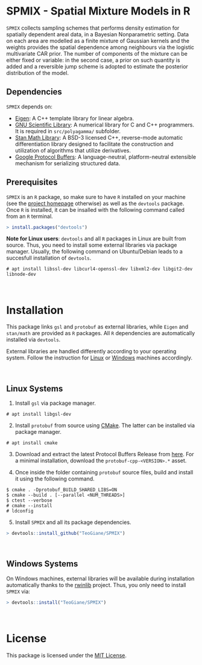 # SPMIX - Spatial Mixture Models in R

<code>SPMIX</code> collects sampling schemes that performs density estimation for spatially dependent areal data, in a Bayesian Nonparametric setting. Data on each area are modelled as a finite mixture of Gaussian kernels and the weights provides the spatial dependence among neighbours via the logistic multivariate CAR prior. The number of components of the mixture can be either fixed or variable: in the second case, a prior on such quantity is added and a reversible jump scheme is adopted to estimate the posterior distribution of the model.

## Dependencies
<code>SPMIX</code> depends on:

- [Eigen](http://eigen.tuxfamily.org/index.php?title=Main_Page): A C++ template library for linear algebra.
- [GNU Scientific Library](https://www.gnu.org/software/gsl/): A numerical library for C and C++ programmers. It is required in <code>src/polyagamma/</code> subfolder.
- [Stan Math Library](https://mc-stan.org/math/): A BSD-3 licensed C++, reverse-mode automatic differentiation library designed to facilitate the construction and utilization of algorithms that utilize derivatives.
- [Google Protocol Buffers](https://developers.google.com/protocol-buffers): A language-neutral, platform-neutral extensible mechanism for serializing structured data.

## Prerequisites
<code>SPMIX</code> is an <code>R</code> package, so make sure to have <code>R</code> installed on your machine (see the [project homepage](https://www.r-project.org/) otherwise) as well as the 
<code>devtools</code> package. Once <code>R</code> is installed, it can be insalled with the following command called from an <code>R</code> terminal.
```R
> install.packages("devtools")
```

**Note for Linux users**: <code>devtools</code> and all <code>R</code> packages in Linux are built from source. Thus, you need to install some external libraries via package manager. Usually, the following command on Ubuntu/Debian leads to a succesfull installation of <code>devtools</code>.

```shell
# apt install libssl-dev libcurl4-openssl-dev libxml2-dev libgit2-dev libnode-dev
```

<br>

# Installation

This package links <code>gsl</code> and <code>protobuf</code> as external libraries, while <code>Eigen</code> and <code>stan/math</code> are provided as <code>R</code> packages. All <code>R</code> dependencies are automatically installed via <code>devtools</code>.

External libraries are handled differently according to your operating system. Follow the instruction for [Linux](#linux-systems) or [Windows](#windows-systems) machines accordingly.

<br>

## Linux Systems

1. Install <code>gsl</code> via package manager.

```shell
# apt install libgsl-dev
```

2. Install <code>protobuf</code> from source using [CMake](https://cmake.org/). The latter can be installed via package manager.

```shell
# apt install cmake
```

3. Download and extract the latest Protocol Buffers Release from [here](https://github.com/protocolbuffers/protobuf/releases/latest/). For a minimal installation, download the <code>protobuf-cpp-<VERSION\>.\*</code> asset.

4. Once inside the folder containing <code>protobuf</code> source files, build and install it using the following command.

```shell
$ cmake . -Dprotobuf_BUILD_SHARED_LIBS=ON
$ cmake --build . [--parallel <NUM_THREADS>]
$ ctest --verbose
# cmake --install
# ldconfig
```
5. Install <code>SPMIX</code> and all its package dependencies.

```R
> devtools::install_github("TeoGiane/SPMIX")
```

<br>

## Windows Systems

On Windows machines, external libraries will be available during installation automatically thanks to the [rwinlib](https://github.com/rwinlib) project. Thus, you only need to install <code>SPMIX</code> via:

```R
> devtools::install("TeoGiane/SPMIX")
```

<br>

# License
This package is licensed under the [MIT License](https://github.com/TeoGiane/SPMIX/blob/master/LICENSE.md).

